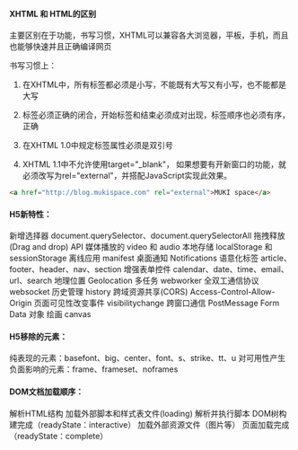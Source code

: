 #### XHTML 和 HTML的区别
主要区别在于功能，书写习惯，XHTML可以兼容各大浏览器，平板，手机，而且也能够快速并且正确编译网页

书写习惯上：
1.  在XHTML中，所有标签都必须是小写，不能既有大写又有小写，也不能都是大写

2. 标签必须正确的闭合，开始标签和结束必须成对出现，标签顺序也必须有序，正确

3. 在XHTML 1.0中规定标签属性必须是双引号

4. XHTML 1.1中不允许使用target="_blank"， 如果想要有开新窗口的功能，就必须改写为rel="external"，并搭配JavaScript实现此效果。
```html
<a href="http://blog.mukispace.com" rel="external">MUKI space</a>
```

#### H5新特性：
新增选择器 document.querySelector、document.querySelectorAll
拖拽释放(Drag and drop) API
媒体播放的 video 和 audio
本地存储 localStorage 和 sessionStorage
离线应用 manifest
桌面通知 Notifications
语意化标签 article、footer、header、nav、section
增强表单控件 calendar、date、time、email、url、search
地理位置 Geolocation
多任务 webworker
全双工通信协议 websocket
历史管理 history
跨域资源共享(CORS) Access-Control-Allow-Origin
页面可见性改变事件 visibilitychange
跨窗口通信 PostMessage
Form Data 对象
绘画 canvas

#### H5移除的元素：
纯表现的元素：basefont、big、center、font、s、strike、tt、u
对可用性产生负面影响的元素：frame、frameset、noframes

#### DOM文档加载顺序：
解析HTML结构
加载外部脚本和样式表文件(loading)
解析并执行脚本
DOM树构建完成（readyState：interactive）
加载外部资源文件（图片等）
页面加载完成（readyState：complete）